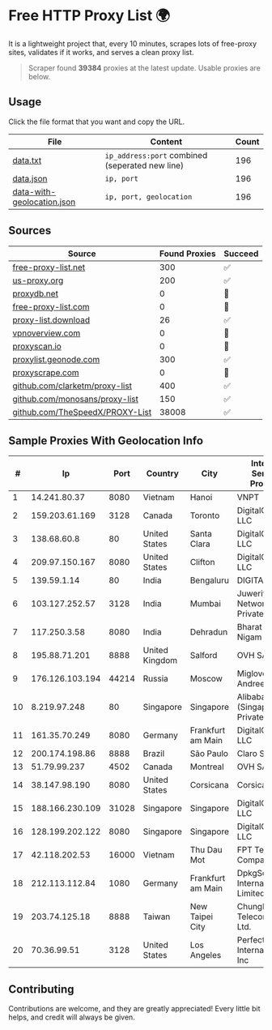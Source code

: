 
# Free HTTP Proxy List 🌍

It is a lightweight project that, every 10 minutes, scrapes lots of free-proxy sites, validates if it works, and serves a clean proxy list.


> Scraper found **39384** proxies at the latest update. Usable proxies are below.

## Usage

Click the file format that you want and copy the URL.


|File|Content|Count|
|----|-------|-----|
|[data.txt](https://raw.githubusercontent.com/themiralay/Proxy-List-World/master/data.txt)|`ip_address:port` combined (seperated new line)|196|
|[data.json](https://raw.githubusercontent.com/themiralay/Proxy-List-World/master/data.json)|`ip, port`|196|
|[data-with-geolocation.json](https://raw.githubusercontent.com/themiralay/Proxy-List-World/master/data-with-geolocation.json)|`ip, port, geolocation`|196|

## Sources

|Source|Found Proxies|Succeed|
|------|-------------|-------|
|[free-proxy-list.net](https://free-proxy-list.net)|300|✅|
|[us-proxy.org](https://www.us-proxy.org)|200|✅|
|[proxydb.net](http://proxydb.net)|0|🚫|
|[free-proxy-list.com](https://free-proxy-list.com/?page=&port=&type%5B%5D=http&type%5B%5D=https&up_time=0&search=Search)|0|🚫|
|[proxy-list.download](https://www.proxy-list.download/HTTP)|26|✅|
|[vpnoverview.com](https://vpnoverview.com/privacy/anonymous-browsing/free-proxy-servers)|0|🚫|
|[proxyscan.io](https://www.proxyscan.io)|0|🚫|
|[proxylist.geonode.com](https://proxylist.geonode.com/api/proxy-list?limit=300&page=1&sort_by=lastChecked&sort_type=desc&protocols=http,https)|300|✅|
|[proxyscrape.com](https://api.proxyscrape.com/v2/?request=displayproxies&protocol=http&timeout=10000&country=all&ssl=all&anonymity=all)|0|🚫|
|[github.com/clarketm/proxy-list](https://raw.githubusercontent.com/clarketm/proxy-list/master/proxy-list-raw.txt)|400|✅|
|[github.com/monosans/proxy-list](https://raw.githubusercontent.com/monosans/proxy-list/main/proxies/http.txt)|150|✅|
|[github.com/TheSpeedX/PROXY-List](https://raw.githubusercontent.com/TheSpeedX/PROXY-List/master/http.txt)|38008|✅|


## Sample Proxies With Geolocation Info

|#|Ip|Port|Country|City|Internet Service Provider|
|-|--|----|-------|----|-------------------------|
|1|14.241.80.37|8080|Vietnam|Hanoi|VNPT|
|2|159.203.61.169|3128|Canada|Toronto|DigitalOcean, LLC|
|3|138.68.60.8|80|United States|Santa Clara|DigitalOcean, LLC|
|4|209.97.150.167|8080|United States|Clifton|DigitalOcean, LLC|
|5|139.59.1.14|80|India|Bengaluru|DIGITALOCEAN|
|6|103.127.252.57|3128|India|Mumbai|Juweriyah Networks Private Limited|
|7|117.250.3.58|8080|India|Dehradun|Bharat Sanchar Nigam Ltd|
|8|195.88.71.201|8888|United Kingdom|Salford|OVH SAS|
|9|176.126.103.194|44214|Russia|Moscow|Miglovets Egor Andreevich|
|10|8.219.97.248|80|Singapore|Singapore|Alibaba Cloud (Singapore) Private Limited|
|11|161.35.70.249|8080|Germany|Frankfurt am Main|DigitalOcean, LLC|
|12|200.174.198.86|8888|Brazil|São Paulo|Claro S.A|
|13|51.79.99.237|4502|Canada|Montreal|OVH SAS|
|14|38.147.98.190|8080|United States|Corsicana|Corsicana ISD|
|15|188.166.230.109|31028|Singapore|Singapore|DigitalOcean, LLC|
|16|128.199.202.122|8080|Singapore|Singapore|DigitalOcean, LLC|
|17|42.118.202.53|16000|Vietnam|Thu Dau Mot|FPT Telecom Company|
|18|212.113.112.84|1080|Germany|Frankfurt am Main|DpkgSoft International Limited|
|19|203.74.125.18|8888|Taiwan|New Taipei City|Chunghwa Telecom Co., Ltd.|
|20|70.36.99.51|3128|United States|Los Angeles|Perfect International, Inc|



## Contributing

Contributions are welcome, and they are greatly appreciated! Every
little bit helps, and credit will always be given.

